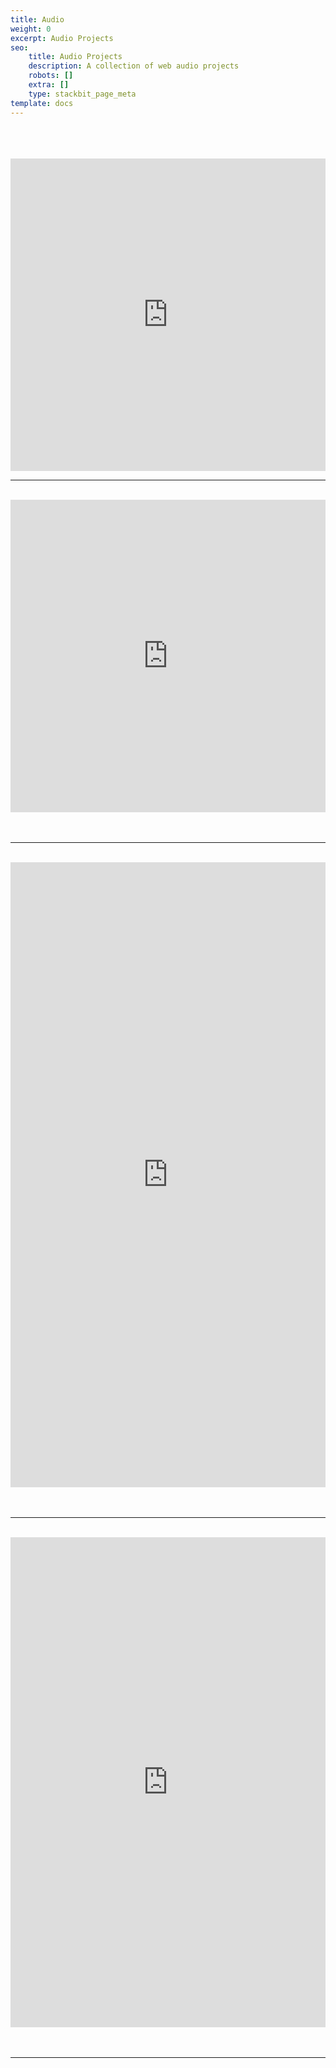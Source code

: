 ```yaml
---
title: Audio
weight: 0
excerpt: Audio Projects
seo:
    title: Audio Projects
    description: A collection of web audio projects
    robots: []
    extra: []
    type: stackbit_page_meta
template: docs
---
```


<br>
<br>
<br>

<iframe width="100%" height="500" frameborder="0"
src="https://bgoonz.github.io/extracting-features-from-audio/"></iframe>
<hr>
<br>
<iframe width="100%" height="500" frameborder="0"
src="https://observablehq.com/embed/@bgoonz/mode-lighting/2?cell=*"></iframe>
<br>
<br>
<br>

<hr>
<br>
    <iframe
      width="100%"
      height="1000"
      frameborder="0"
      src="https://observablehq.com/embed/@bgoonz/determining-the-key-of-bwv1001-1st-movement-adagio?cell=*"
    ></iframe>
<br>
<br>
<br>
<hr>
<br>
    <iframe
      width="100%"
      height="784"
      frameborder="0"
      src="https://observablehq.com/embed/@bgoonz/can-sound-add-value-to-data-visualizations?cells=viewof+chart"
    ></iframe>
<br>
<br>
<br>

<hr>
<br>

